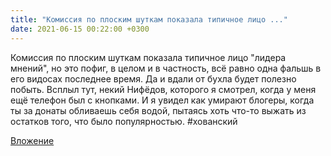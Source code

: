 ```yaml
---
title: "Комиссия по плоским шуткам показала типичное лицо ..."
date: 2021-06-15 00:22:00 +0300
---
```


Комиссия по плоским шуткам показала типичное лицо "лидера мнений", но это пофиг, в целом и в частность, всё равно одна фальшь в его видосах последнее время. Да и вдали от бухла будет полезно побыть.
Всплыл тут, некий Нифёдов, которого я смотрел, когда у меня ещё телефон был с кнопками. И я увидел как умирают блогеры, когда ты за донаты обливаешь себя водой, пытаясь хоть что-то выжать из остатков того, что было популярностью.
#хованский

[Вложение](https://vk.com/video41076938_456239478)
